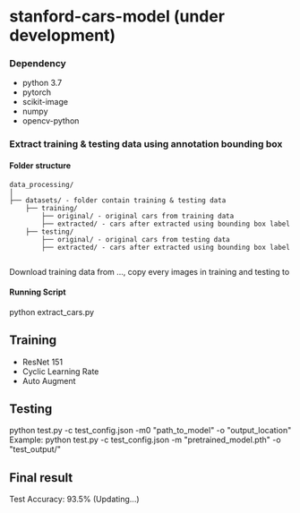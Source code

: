 # stanford-cars-model (under development)

### Dependency
- python 3.7
- pytorch
- scikit-image
- numpy
- opencv-python

### Extract training & testing data using annotation bounding box

#### Folder structure
  ```
  data_processing/
  │
  ├── datasets/ - folder contain training & testing data
      ├── training/
          ├── original/ - original cars from training data
          ├── extracted/ - cars after extracted using bounding box label
      ├── testing/
          ├── original/ - original cars from testing data
          ├── extracted/ - cars after extracted using bounding box label
          
  ```
  Download training data from ..., copy every images in training and testing to
#### Running Script
python extract_cars.py

## Training
- ResNet 151 
- Cyclic Learning Rate
- Auto Augment
## Testing

python test.py -c test_config.json -m0 "path_to_model" -o "output_location"
Example:
python test.py -c test_config.json -m "pretrained_model.pth" -o "test_output/"


## Final result
Test Accuracy: 93.5% (Updating...)
